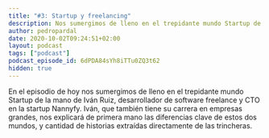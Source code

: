 ```yaml
---
title: "#3: Startup y freelancing"
description: Nos sumergimos de lleno en el trepidante mundo Startup de la mano de Iván Ruiz, desarrollador de software freelance y CTO en la startup Nannyfy
author: pedropardal
date: 2020-10-02T09:24:51+02:00
layout: podcast
tags: ["podcast"]
podcast_episode_id: 6dPDA84sYh8iTTu0ZQ3t62
hidden: true
---
```


En el episodio de hoy nos sumergimos de lleno en el trepidante mundo Startup de la mano de Iván Ruiz, desarrollador de software freelance y CTO en la startup Nannyfy. Iván, que también tiene su carrera en empresas grandes, nos explicará de primera mano las diferencias clave de estos dos mundos, y cantidad de historias extraídas directamente de las trincheras.

